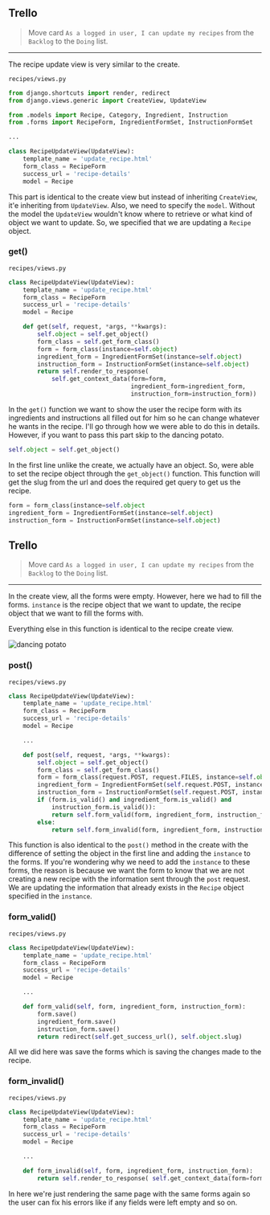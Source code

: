## Trello
> Move card `As a logged in user, I can update my recipes` from the `Backlog` to the `Doing` list.
___


The recipe update view is very similar to the create.

`recipes/views.py`
```py
from django.shortcuts import render, redirect
from django.views.generic import CreateView, UpdateView

from .models import Recipe, Category, Ingredient, Instruction
from .forms import RecipeForm, IngredientFormSet, InstructionFormSet

...

class RecipeUpdateView(UpdateView):
	template_name = 'update_recipe.html'
	form_class = RecipeForm
	success_url = 'recipe-details'
	model = Recipe
```

This part is identical to the create view but instead of inheriting `CreateView`, it'e inheriting from `UpdateView`. Also, we need to specify the `model`. Without the model the `UpdateView` wouldn't know where to retrieve or what kind of object we want to update. So, we specified that we are updating a `Recipe` object.


### get()

`recipes/views.py`
```py
class RecipeUpdateView(UpdateView):
	template_name = 'update_recipe.html'
	form_class = RecipeForm
	success_url = 'recipe-details'
	model = Recipe

	def get(self, request, *args, **kwargs):
		self.object = self.get_object()
		form_class = self.get_form_class()
		form = form_class(instance=self.object)
		ingredient_form = IngredientFormSet(instance=self.object)
		instruction_form = InstructionFormSet(instance=self.object)
		return self.render_to_response(
			self.get_context_data(form=form,
								  ingredient_form=ingredient_form,
								  instruction_form=instruction_form))
```

In the `get()` function we want to show the user the recipe form with its ingredients and instructions all filled out for him so he can change whatever he wants in the recipe. I'll go through how we were able to do this in details. However, if you want to pass this part skip to the dancing potato.

```py
self.object = self.get_object()
```
In the first line unlike the create, we actually have an object. So, were able to set the recipe object through the `get_object()` function. This function will get the slug from the url and does the required get query to get us the recipe.


```py
form = form_class(instance=self.object
ingredient_form = IngredientFormSet(instance=self.object)
instruction_form = InstructionFormSet(instance=self.object)
```

## Trello
> Move card `As a logged in user, I can update my recipes` from the `Backlog` to the `Doing` list.
___

In the create view, all the forms were empty. However, here we had to fill the forms. `instance` is the recipe object that we want to update, the recipe object that we want to fill the forms with.

Everything else in this function is identical to the recipe create view.

![dancing potato](https://media1.tenor.com/images/61497871ab091f01703a3f1a624fb3c4/tenor.gif?itemid=11684043)


### post()


`recipes/views.py`
```py
class RecipeUpdateView(UpdateView):
	template_name = 'update_recipe.html'
	form_class = RecipeForm
	success_url = 'recipe-details'
	model = Recipe

	...

	def post(self, request, *args, **kwargs):
		self.object = self.get_object()
		form_class = self.get_form_class()
		form = form_class(request.POST, request.FILES, instance=self.object)
		ingredient_form = IngredientFormSet(self.request.POST, instance=self.object)
		instruction_form = InstructionFormSet(self.request.POST, instance=self.object)
		if (form.is_valid() and ingredient_form.is_valid() and
			instruction_form.is_valid()):
			return self.form_valid(form, ingredient_form, instruction_form)
		else:
			return self.form_invalid(form, ingredient_form, instruction_form)
```

This function is also identical to the `post()` method in the create with the difference of setting the object in the first line and adding the `instance` to the forms. If you're wondering why we need to add the `instance` to these forms, the reason is because we want the form to know that we are not creating a new recipe with the information sent through the `post` request. We are updating the information that already exists in the `Recipe` object specified in the `instance`.


### form_valid()

`recipes/views.py`
```py
class RecipeUpdateView(UpdateView):
	template_name = 'update_recipe.html'
	form_class = RecipeForm
	success_url = 'recipe-details'
	model = Recipe

	...

	def form_valid(self, form, ingredient_form, instruction_form):
		form.save()
		ingredient_form.save()
		instruction_form.save()
		return redirect(self.get_success_url(), self.object.slug)
```

All we did here was save the forms which is saving the changes made to the recipe.

### form_invalid()

`recipes/views.py`
```py
class RecipeUpdateView(UpdateView):
	template_name = 'update_recipe.html'
	form_class = RecipeForm
	success_url = 'recipe-details'
	model = Recipe

	...

	def form_invalid(self, form, ingredient_form, instruction_form):
		return self.render_to_response( self.get_context_data(form=form, ingredient_form=ingredient_form, instruction_form=instruction_form))
``` 

In here we're just rendering the same page with the same forms again so the user can fix his errors like if any fields were left empty and so on.